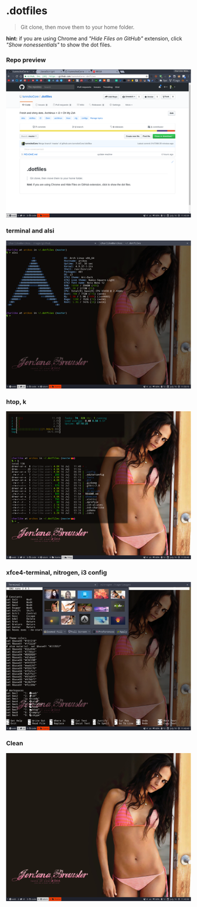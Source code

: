 # .dotfiles

> Git clone, then move them to your home folder.

**hint:** if you are using Chrome and _"Hide Files on GitHub"_ extension, click _"Show nonessentials"_ to show the dot files.

### Repo preview
![](./showcase/2017-07-16-11:43:40_1280x1024_scrot.png)

### terminal and alsi
![](./showcase/2017-07-16-11:53:16_1280x1024_scrot.png)

### htop, k
![](./showcase/2017-07-16-11:55:45_1280x1024_scrot.png)

### xfce4-terminal, nitrogen, i3 config
![](./showcase/2017-07-16-11:43:44_1280x1024_scrot.png)

### Clean
![](./showcase/2017-07-16-11:43:50_1280x1024_scrot.png)